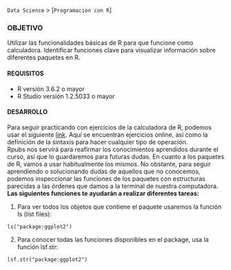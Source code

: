 `Data Science` > [`Programacion con R`]

### OBJETIVO
Utilizar las funcionalidades básicas de R para que funcione como calculadora. Identificar funciones clave para visualizar información sobre diferentes paquetes en R.   

#### REQUISITOS  
- R versión 3.6.2 o mayor                                
- R Studio versión 1.2.5033 o mayor   

#### DESARROLLO  

Para seguir practicando con ejercicios de la calculadora de R, podemos usar el siguiente <a href="https://rpubs.com/rparra/438560" target="_blank">link</a>. Aquí se encuentran ejercicios online, así como la definición de la sintaxis para hacer cualquier tipo de operación.   
Rpubs nos servirá para reafirmar los conocimientos aprendidos durante el curso, así que lo guardaremos para futuras dudas. 
En cuanto a los paquetes de R, vamos a usar habitualmente los mismos. No obstante, para seguir aprendiendo o solucionando dudas de aquellos que no conocemos, podemos inspeccionar las funciones de los paquetes con estructuras parecidas a las órdenes que damos a la terminal de nuestra computadora.  
**Las siguientes funciones te ayudarán a realizar diferentes tareas:**  

1. Para ver todos los objetos que contiene el paquete usaremos la función ls (list files):  
```
ls("package:ggplot2")
```  
2. Para conocer todas las funciones disponibles en el package, usa la función lsf.str:  
```
lsf.str("package:ggplot2")  
```

